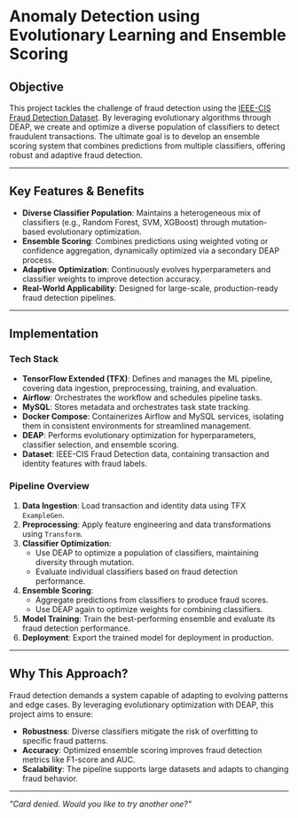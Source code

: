 # Anomaly Detection using Evolutionary Learning and Ensemble Scoring

## Objective
This project tackles the challenge of fraud detection using the [IEEE-CIS Fraud Detection Dataset](https://www.kaggle.com/c/ieee-fraud-detection). By leveraging evolutionary algorithms through DEAP, we create and optimize a diverse population of classifiers to detect fraudulent transactions. The ultimate goal is to develop an ensemble scoring system that combines predictions from multiple classifiers, offering robust and adaptive fraud detection.

---

## Key Features & Benefits
- **Diverse Classifier Population**: Maintains a heterogeneous mix of classifiers (e.g., Random Forest, SVM, XGBoost) through mutation-based evolutionary optimization.
- **Ensemble Scoring**: Combines predictions using weighted voting or confidence aggregation, dynamically optimized via a secondary DEAP process.
- **Adaptive Optimization**: Continuously evolves hyperparameters and classifier weights to improve detection accuracy.
- **Real-World Applicability**: Designed for large-scale, production-ready fraud detection pipelines.

---

## Implementation

### Tech Stack
- **TensorFlow Extended (TFX)**: Defines and manages the ML pipeline, covering data ingestion, preprocessing, training, and evaluation.
- **Airflow**: Orchestrates the workflow and schedules pipeline tasks.
- **MySQL**: Stores metadata and orchestrates task state tracking.
- **Docker Compose**: Containerizes Airflow and MySQL services, isolating them in consistent environments for streamlined management.
- **DEAP**: Performs evolutionary optimization for hyperparameters, classifier selection, and ensemble scoring.
- **Dataset**: IEEE-CIS Fraud Detection data, containing transaction and identity features with fraud labels.


### Pipeline Overview
1. **Data Ingestion**: Load transaction and identity data using TFX `ExampleGen`.
2. **Preprocessing**: Apply feature engineering and data transformations using `Transform`.
3. **Classifier Optimization**:
   - Use DEAP to optimize a population of classifiers, maintaining diversity through mutation.
   - Evaluate individual classifiers based on fraud detection performance.
4. **Ensemble Scoring**:
   - Aggregate predictions from classifiers to produce fraud scores.
   - Use DEAP again to optimize weights for combining classifiers.
5. **Model Training**: Train the best-performing ensemble and evaluate its fraud detection performance.
6. **Deployment**: Export the trained model for deployment in production.

---

## Why This Approach?
Fraud detection demands a system capable of adapting to evolving patterns and edge cases. By leveraging evolutionary optimization with DEAP, this project aims to ensure:
- **Robustness**: Diverse classifiers mitigate the risk of overfitting to specific fraud patterns.
- **Accuracy**: Optimized ensemble scoring improves fraud detection metrics like F1-score and AUC.
- **Scalability**: The pipeline supports large datasets and adapts to changing fraud behavior.

---

*"Card denied. Would you like to try another one?"*
